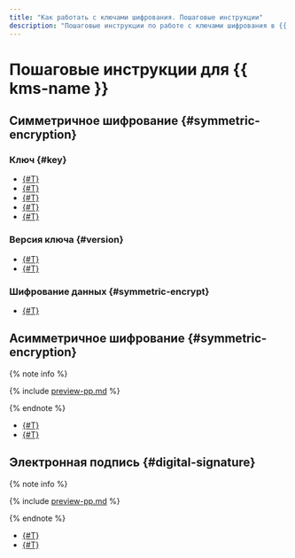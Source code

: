 ```yaml
---
title: "Как работать с ключами шифрования. Пошаговые инструкции"
description: "Пошаговые инструкции по работе с ключами шифрования в {{ yandex-cloud }}. Из статьи вы узнаете, как управлять ключами шифрования и его версиями. Подробно расскажем о шифровании данных с помощью CLI и API {{ yandex-cloud }}."
---
```


# Пошаговые инструкции для {{ kms-name }}

## Симметричное шифрование {#symmetric-encryption}

### Ключ {#key}

- [{#T}](key.md#create)
- [{#T}](key.md#rotate)
- [{#T}](key.md#update)
- [{#T}](key.md#delete)
- [{#T}](key-access.md)

### Версия ключа {#version}

- [{#T}](version.md#make-primary)
- [{#T}](version.md#delete)

### Шифрование данных {#symmetric-encrypt}

- [{#T}](symmetric-encryption.md)

## Асимметричное шифрование {#symmetric-encryption}

{% note info %}

{% include [preview-pp.md](../../_includes/preview-pp.md) %}

{% endnote %}

- [{#T}](asymmetric-encryption-key.md)
- [{#T}](asymmetric-encryption.md)

## Электронная подпись {#digital-signature}

{% note info %}

{% include [preview-pp.md](../../_includes/preview-pp.md) %}

{% endnote %}

- [{#T}](asymmetric-signature-key.md)
- [{#T}](signature-verification.md)